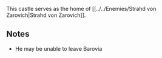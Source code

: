 This castle serves as the home of [[../../Enemies/Strahd von Zarovich|Strahd von Zarovich]].

## Notes
- He may be unable to leave Barovia